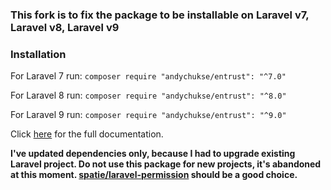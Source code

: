 ### This fork is to fix the package to be installable on Laravel v7, Laravel v8, Laravel v9

### Installation

For Laravel 7 run:
`composer require "andychukse/entrust": "^7.0"`

For Laravel 8 run:
`composer require "andychukse/entrust": "^8.0"`

For Laravel 9 run:
`composer require "andychukse/entrust": "^9.0"`

Click [here](https://github.com/Zizaco/entrust/blob/master/README.md) for the full documentation.

**I've updated dependencies only, because I had to upgrade existing Laravel project. Do not use this package for new projects, it's abandoned at this moment. [spatie/laravel-permission](https://github.com/spatie/laravel-permission) should be a good choice.**